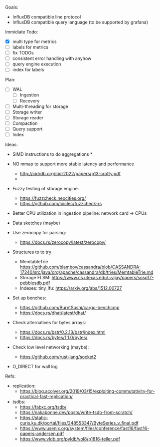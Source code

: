 Goals:
* InfluxDB compatible line protocol
* InfluxDB compatible query language (to be supported by grafana)

Immidiate Todo:
- [x] multi type for metrics
- [ ] labels for metrics
- [ ] fix TODOs
- [ ] consistent error handling with anyhow
- [ ] query engine execution
- [ ] index for labels

Plan: 
- [ ] WAL
   - [ ] Ingestion
   - [ ] Recovery
- [ ] Multi-threading for storage
- [ ] Storage writer
- [ ] Storage reader
- [ ] Compaction
- [ ] Query support
- [ ] Index

Ideas:
* SIMD instructions to do aggregations 
    * 
* NO mmap to support more stable latency and performance
    * http://cidrdb.org/cidr2022/papers/p13-crotty.pdf
    * 
* Fuzzy testing of storage engine:
    * https://fuzzcheck.neocities.org/
    * https://github.com/loiclec/fuzzcheck-rs
* Better CPU utilization in ingestion pipeline: network card -> CPUs
* Data sketches (maybe)
* Use zerocopy for parsing:
    * https://docs.rs/zerocopy/latest/zerocopy/

* Structures to to try
    * MemtableTrie https://github.com/blambov/cassandra/blob/CASSANDRA-17240/src/java/org/apache/cassandra/db/tries/MemtableTrie.md
    * Storage FLSM: https://www.cs.utexas.edu/~vijay/papers/sosp17-pebblesdb.pdf
    * Indexes: tiny_lfu:  https://arxiv.org/abs/1512.00727 
* Set up benches:
    * https://github.com/BurntSushi/cargo-benchcmp
    * https://docs.rs/dhat/latest/dhat/

* Check alternatives for bytes arrays:
    *  https://docs.rs/bstr/0.2.13/bstr/index.html
    *  https://docs.rs/bytes/1.1.0/bytes/

* Check low level networking (maybe):
    * https://github.com/rust-lang/socket2

* O_DIRECT for wall log


Refs:
* replication:
    * https://blog.acolyer.org/2019/03/15/exploiting-commutativity-for-practical-fast-replication/
* tsdbs: 
    * https://fabxc.org/tsdb/
    * https://nakabonne.dev/posts/write-tsdb-from-scratch/
    * https://static-curis.ku.dk/portal/files/248553347/ByteSeries_v_final.pdf
    * https://www.usenix.org/system/files/conference/fast16/fast16-papers-andersen.pdf
    * https://www.vldb.org/pvldb/vol8/p1816-teller.pdf
